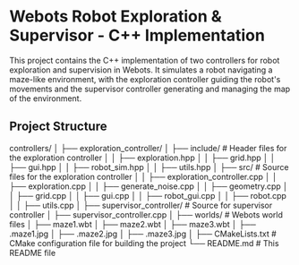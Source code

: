 # Webots Robot Exploration & Supervisor - C++ Implementation

This project contains the C++ implementation of two controllers for robot exploration and supervision in Webots. It simulates a robot navigating a maze-like environment, with the exploration controller guiding the robot's movements and the supervisor controller generating and managing the map of the environment.

## Project Structure

controllers/ │ ├── exploration_controller/ │ ├── include/ # Header files for the exploration controller │ │ ├── exploration.hpp │ │ ├── grid.hpp │ │ ├── gui.hpp │ │ ├── robot_sim.hpp │ │ ├── utils.hpp │ ├── src/ # Source files for the exploration controller │ │ ├── exploration_controller.cpp │ │ ├── exploration.cpp │ │ ├── generate_noise.cpp │ │ ├── geometry.cpp │ │ ├── grid.cpp │ │ ├── gui.cpp │ │ ├── robot_gui.cpp │ │ ├── robot.cpp │ │ ├── utils.cpp │ ├── supervisor_controller/ # Source for supervisor controller │ ├── supervisor_controller.cpp │ ├── worlds/ # Webots world files │ ├── maze1.wbt │ ├── maze2.wbt │ ├── maze3.wbt │ ├── .maze1.jpg │ ├── .maze2.jpg │ ├── .maze3.jpg │ ├── CMakeLists.txt # CMake configuration file for building the project └── README.md # This README file
